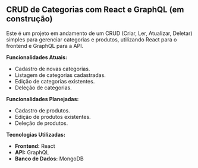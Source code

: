 ## CRUD de Categorias com React e GraphQL (em construção)

Este é um projeto em andamento de um CRUD (Criar, Ler, Atualizar, Deletar) simples para gerenciar categorias e produtos, utilizando React para o frontend e GraphQL para a API. 

**Funcionalidades Atuais:**

* Cadastro de novas categorias.
* Listagem de categorias cadastradas.
* Edição de categorias existentes.
* Deleção de categorias.


**Funcionalidades Planejadas:**
* Cadastro de produtos.
* Edição de produtos existentes.
* Deleção de produtos.


**Tecnologias Utilizadas:**

* **Frontend:** React
* **API:** GraphQL
* **Banco de Dados:**  MongoDB





